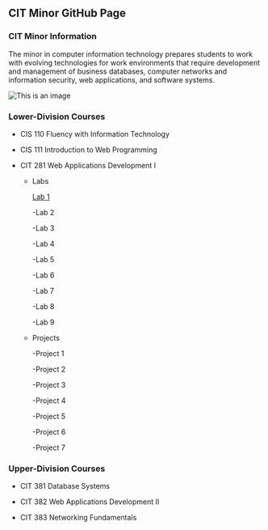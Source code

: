 ## CIT Minor GitHub Page

### CIT Minor Information
The minor in computer information technology prepares students to work with evolving technologies for work environments that require development and management of business databases, computer networks and information security, web applications, and software systems.

![This is an image](https://images.unsplash.com/photo-1542903660-eedba2cda473?ixlib=rb-1.2.1&ixid=MnwxMjA3fDB8MHxwaG90by1wYWdlfHx8fGVufDB8fHx8&auto=format&fit=crop&w=2070&q=80)

### Lower-Division Courses

- CIS 110 Fluency with Information Technology

- CIS 111 Introduction to Web Programming

- CIT 281 Web Applications Development I
  - Labs
  
    [Lab 1](https://sierrabakerr.github.io/cit281-lab1/)
    
    -Lab 2
    
    -Lab 3
    
    -Lab 4
    
    -Lab 5
    
    -Lab 6
    
    -Lab 7
    
    -Lab 8
    
    -Lab 9
    
  - Projects
  
    -Project 1
    
    -Project 2
    
    -Project 3
    
    -Project 4
    
    -Project 5
    
    -Project 6
    
    -Project 7
    
### Upper-Division Courses

- CIT 381 Database Systems

- CIT 382 Web Applications Development II

- CIT 383 Networking Fundamentals

